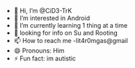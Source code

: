 - 👋 Hi, I’m @CiD3-TrK
- 👀 I’m interested in Android
- 🌱 I’m currently learning 1 thing at a time
- 💞️ looking for info on Su and Rooting
- 📫 How to reach me -lit4r0mgas@gmail
- 😄 Pronouns: Him
- ⚡ Fun fact: im autistic 

<!---
CiD3-TrK/CiD3-TrK is a ✨ special ✨ repository because its `README.md` (this file) appears on your GitHub profile.
You can click the Preview link to take a look at your changes.
--->

